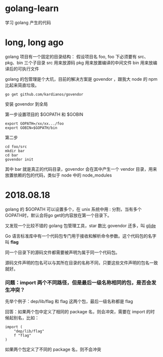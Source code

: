 # golang-learn
学习 golang 产生的代码

# long, long ago
golang 项目有一个固定的目录结构：
假设项目名 foo, foo 下必须要有 src、pkg、bin 三个子目录
src 用来放源码
pkg 用来放置编译的中间文件
bin 用来放编译后的可执行文件

golang 的包管理是个大坑，目前的解决方案是 govendor ，跟我大 node 的 npm 比起来简直垃圾。

```
go get github.com/kardianos/govendor
```

安装 govendor 到全局

第一步设置项目的 $GOPATH 和 $GOBIN

```
export GOPATH=/xx/xx.../foo
export GOBIN=$GOPATH/bin
```

第二步

```
cd foo/src
mkdir bar
cd bar
govendor init
```

其中 bar 就是真正的代码目录，govendor 会在其中产生一个 vendor 目录，用来放置依赖的包的代码，类似于 node 中的 node_modules



# 2018.08.18
golang 的 $GOPATH 可以设置多个，在 unix 系统中用 : 分割，当有多个GOPATH时，默认会将go get的内容放在第一个目录下。

又发现一个比较不错的 golang 包管理工具，star 数比 govendor 还多，叫 [glide](https://glide.sh/)

Go 语言标准库中有一个代码包专门用于接收和解析命令参数。这个代码包的名字叫 **flag**

同一个目录下的源码文件都需要被声明为属于同一个代码包。

源码文件声明的包名可以与其所在目录的名称不同，只要这些文件声明的包名一致就好。

### 问题：import 两个不同路径，但是最后一级名称相同的包，是否会发生冲突？
先举个例子：dep/lib/flag 和 flag 这两个包，最后一级名称都是 flag

回答：如果两个包中定义了相同的 package 名，则会冲突，需要在 import 的时候起别名，比如：

```
import (
    "dep/lib/flag"
    f "flag"
)
```

如果两个包定义了不同的 package 名，则不会冲突

